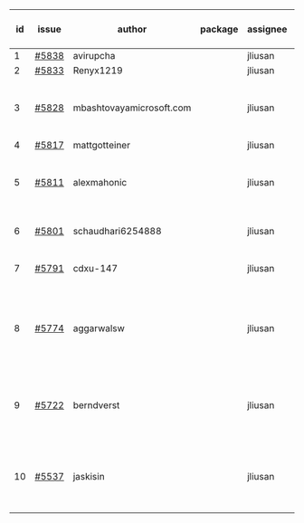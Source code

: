 | id | issue | author | package | assignee | bot advice | created date of issue | target release date | date from target |
| ------ | ------ | ------ | ------ | ------ | ------ | ------ | ------ | :-----: |
| 1 | [#5838](https://github.com/Azure/sdk-release-request/issues/5838) | avirupcha |  | jliusan | new issue. | 01-23 | 02-28 |  |
| 2 | [#5833](https://github.com/Azure/sdk-release-request/issues/5833) | Renyx1219 |  | jliusan | new issue. | 01-23 | 02-28 |  |
| 3 | [#5828](https://github.com/Azure/sdk-release-request/issues/5828) | mbashtovayamicrosoft.com |  | jliusan | new comment. Attention to inconsistent tag. | 01-15 | 02-28 |  |
| 4 | [#5817](https://github.com/Azure/sdk-release-request/issues/5817) | mattgotteiner |  | jliusan |  | 01-13 | 02-28 |  |
| 5 | [#5811](https://github.com/Azure/sdk-release-request/issues/5811) | alexmahonic |  | jliusan | new issue. close to release date. HoldOn. | 01-10 | 01-24 | 0 |
| 6 | [#5801](https://github.com/Azure/sdk-release-request/issues/5801) | schaudhari6254888 |  | jliusan | new issue. new comment. | 01-08 | 01-30 |  |
| 7 | [#5791](https://github.com/Azure/sdk-release-request/issues/5791) | cdxu-147 |  | jliusan | close to release date. | 12-26 | 01-24 | 0 |
| 8 | [#5774](https://github.com/Azure/sdk-release-request/issues/5774) | aggarwalsw |  | jliusan | new comment. close to release date. FirstBeta. HoldOn. | 12-11 | 01-24 | 0 |
| 9 | [#5722](https://github.com/Azure/sdk-release-request/issues/5722) | berndverst |  | jliusan | new issue. new comment. FirstBeta. HoldOn. TypeSpec. | 11-15 | 02-21 |  |
| 10 | [#5537](https://github.com/Azure/sdk-release-request/issues/5537) | jaskisin |  | jliusan | close to release date. FirstGA. HoldOn. TypeSpec. | 09-27 | 01-24 | 0 |
